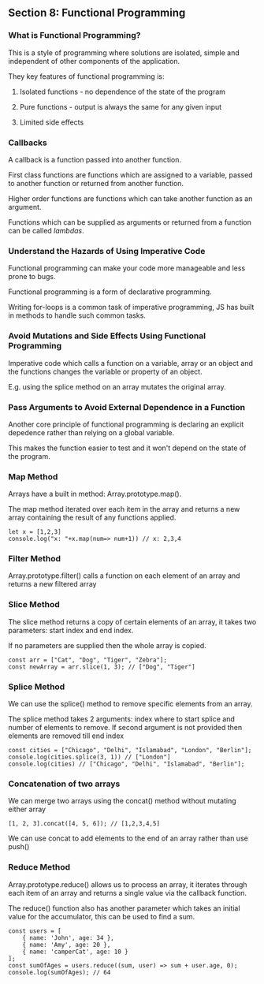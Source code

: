 ## Section 8: Functional Programming

### What is Functional Programming?

This is a style of programming where solutions are isolated, simple and independent of other components of the application.

They key features of functional programming is:

1) Isolated functions - no dependence of the state of the program

2) Pure functions - output is always the same for any given input

3) Limited side effects

### Callbacks

A callback is a function passed into another function.

First class functions are functions which are assigned to a variable, passed to another function or returned from another function.

Higher order functions are functions which can take another function as an argument.

Functions which can be supplied as arguments or returned from a function can be called *lambdas*.

### Understand the Hazards of Using Imperative Code

Functional programming can make your code more manageable and less prone to bugs.

Functional programming is a form of declarative programming.

Writing for-loops is a common task of imperative programming, JS has built in methods to handle such common tasks.

### Avoid Mutations and Side Effects Using Functional Programming

Imperative code which calls a function on a variable, array or an object and the functions changes the variable or property of an object.

E.g. using the splice method on an array mutates the original array.

### Pass Arguments to Avoid External Dependence in a Function

Another core principle of functional programming is declaring an explicit depedence rather than relying on a global variable.

This makes the function easier to test and it won't depend on the state of the program.

### Map Method

Arrays have a built in method: Array.prototype.map().

The map method iterated over each item in the array and returns a new array containing the result of any functions applied.

    let x = [1,2,3]
    console.log("x: "+x.map(num=> num+1)) // x: 2,3,4


### Filter Method

Array.prototype.filter() calls a function on each element of an array and returns a new filtered array

### Slice Method

The slice method returns a copy of certain elements of an array, it takes two parameters: start index and end index.

If no parameters are supplied then the whole array is copied.

    const arr = ["Cat", "Dog", "Tiger", "Zebra"];
    const newArray = arr.slice(1, 3); // ["Dog", "Tiger"]

### Splice Method

We can use the splice() method to remove specific elements from an array.

The splice method takes 2 arguments: index where to start splice and number of elements to remove. If second argument is not provided then elements are removed till end index

    const cities = ["Chicago", "Delhi", "Islamabad", "London", "Berlin"];
    console.log(cities.splice(3, 1)) // ["London"]
    console.log(cities) // ["Chicago", "Delhi", "Islamabad", "Berlin"];

### Concatenation of two arrays

We can merge two arrays using the concat() method without mutating either array

    [1, 2, 3].concat([4, 5, 6]); // [1,2,3,4,5]

We can use concat to add elements to the end of an array rather than use push()


### Reduce Method

Array.prototype.reduce() allows us to process an array, it iterates through each item of an array and returns a single value via the callback function.

The reduce() function also has another parameter which takes an initial value for the accumulator, this can be used to find a sum.

    const users = [
        { name: 'John', age: 34 },
        { name: 'Amy', age: 20 },
        { name: 'camperCat', age: 10 }
    ];
    const sumOfAges = users.reduce((sum, user) => sum + user.age, 0);
    console.log(sumOfAges); // 64